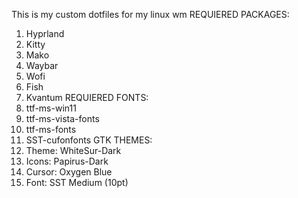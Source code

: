 This is my custom dotfiles for my linux wm
REQUIERED PACKAGES:
1. Hyprland
2. Kitty
3. Mako
4. Waybar
5. Wofi
6. Fish
7. Kvantum
REQUIERED FONTS:
1. ttf-ms-win11
2. ttf-ms-vista-fonts
3. ttf-ms-fonts
4. SST-cufonfonts
GTK THEMES:
1. Theme: WhiteSur-Dark
2. Icons: Papirus-Dark
3. Cursor: Oxygen Blue
4. Font: SST Medium (10pt)
